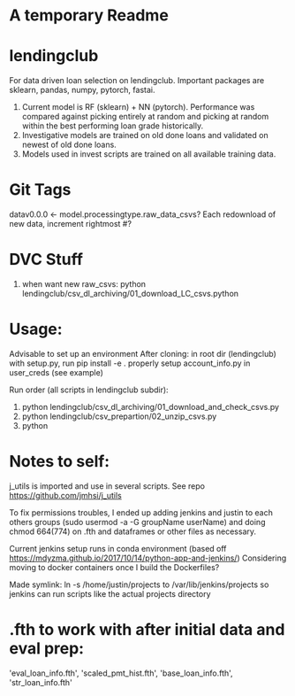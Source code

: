 # A temporary Readme

# lendingclub

For data driven loan selection on lendingclub. Important packages are sklearn, pandas, numpy, pytorch, fastai.

1) Current model is RF (sklearn) + NN (pytorch). Performance was compared against picking entirely at random and picking at random within the best performing loan grade historically.
2) Investigative models are trained on old done loans and validated on newest of old done loans.
3) Models used in invest scripts are trained on all available training data.

# Git Tags
datav0.0.0 <- model.processingtype.raw_data_csvs? Each redownload of new data, increment rightmost #?

# DVC Stuff
1) when want new raw_csvs: python lendingclub/csv_dl_archiving/01_download_LC_csvs.python


# Usage:
Advisable to set up an environment
After cloning:
in root dir (lendingclub) with setup.py, run pip install -e .
properly setup account_info.py in user_creds (see example)

Run order (all scripts in lendingclub subdir):
1) python lendingclub/csv_dl_archiving/01_download_and_check_csvs.py
2) python lendingclub/csv_prepartion/02_unzip_csvs.py 
3) python


# Notes to self:
j_utils is imported and use in several scripts. See repo https://github.com/jmhsi/j_utils

To fix permissions troubles, I ended up adding jenkins and justin to each others groups (sudo usermod -a -G groupName userName) and doing chmod 664(774) on .fth and dataframes or other files as necessary. 

Current jenkins setup runs in conda environment (based off https://mdyzma.github.io/2017/10/14/python-app-and-jenkins/)
Considering moving to docker containers once I build the Dockerfiles?

Made symlink: ln -s /home/justin/projects to /var/lib/jenkins/projects so jenkins can run scripts like the actual projects directory

# .fth to work with after initial data and eval prep:
'eval_loan_info.fth', 'scaled_pmt_hist.fth', 'base_loan_info.fth', 'str_loan_info.fth'
